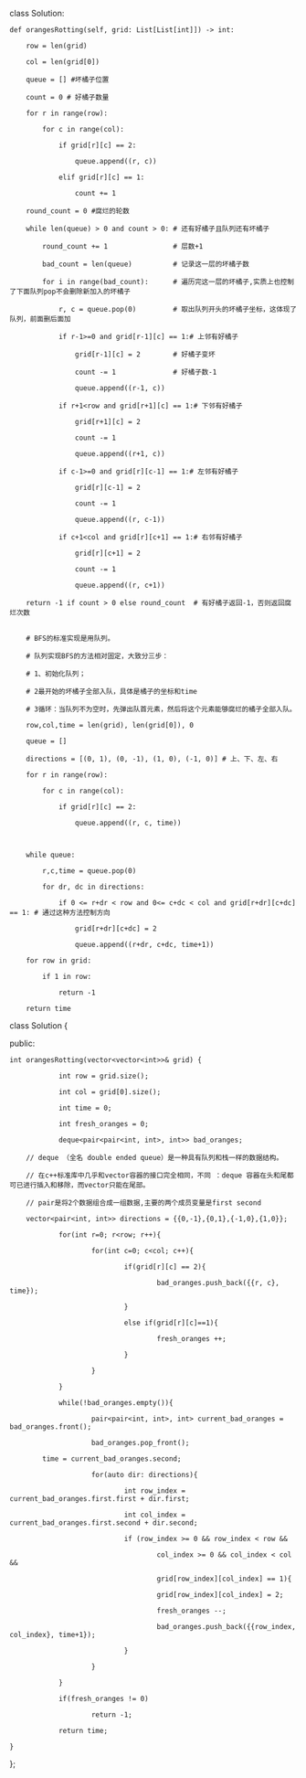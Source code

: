 class Solution:

    def orangesRotting(self, grid: List[List[int]]) -> int:

        row = len(grid)

        col = len(grid[0])

        queue = [] #坏橘子位置

        count = 0 # 好橘子数量

        for r in range(row):

            for c in range(col):

                if grid[r][c] == 2:

                    queue.append((r, c))

                elif grid[r][c] == 1:

                    count += 1

        round_count = 0 #腐烂的轮数

        while len(queue) > 0 and count > 0: # 还有好橘子且队列还有坏橘子

            round_count += 1                # 层数+1

            bad_count = len(queue)          # 记录这一层的坏橘子数

            for i in range(bad_count):      # 遍历完这一层的坏橘子,实质上也控制了下面队列pop不会删除新加入的坏橘子

                r, c = queue.pop(0)         # 取出队列开头的坏橘子坐标，这体现了队列，前面删后面加

                if r-1>=0 and grid[r-1][c] == 1:# 上邻有好橘子

                    grid[r-1][c] = 2        # 好橘子变坏

                    count -= 1              # 好橘子数-1

                    queue.append((r-1, c))

                if r+1<row and grid[r+1][c] == 1:# 下邻有好橘子

                    grid[r+1][c] = 2

                    count -= 1

                    queue.append((r+1, c))

                if c-1>=0 and grid[r][c-1] == 1:# 左邻有好橘子

                    grid[r][c-1] = 2

                    count -= 1

                    queue.append((r, c-1))

                if c+1<col and grid[r][c+1] == 1:# 右邻有好橘子

                    grid[r][c+1] = 2

                    count -= 1

                    queue.append((r, c+1))

        return -1 if count > 0 else round_count  # 有好橘子返回-1，否则返回腐烂次数


        # BFS的标准实现是用队列。

        # 队列实现BFS的方法相对固定，大致分三步：

        # 1、初始化队列；

        # 2最开始的坏橘子全部入队，具体是橘子的坐标和time

        # 3循环：当队列不为空时，先弹出队首元素，然后将这个元素能够腐烂的橘子全部入队。

        row,col,time = len(grid), len(grid[0]), 0

        queue = []

        directions = [(0, 1), (0, -1), (1, 0), (-1, 0)] # 上、下、左、右

        for r in range(row):

            for c in range(col):

                if grid[r][c] == 2:

                    queue.append((r, c, time))

        

        while queue:

            r,c,time = queue.pop(0)

            for dr, dc in directions:

                if 0 <= r+dr < row and 0<= c+dc < col and grid[r+dr][c+dc] == 1: # 通过这种方法控制方向

                    grid[r+dr][c+dc] = 2

                    queue.append((r+dr, c+dc, time+1))

        for row in grid:

            if 1 in row:

                return -1

        return time

        



class Solution {

public:

    int orangesRotting(vector<vector<int>>& grid) {

                int row = grid.size();

                int col = grid[0].size();

                int time = 0;

                int fresh_oranges = 0;

                deque<pair<pair<int, int>, int>> bad_oranges;

        // deque （全名 double ended queue）是一种具有队列和栈一样的数据结构。

        // 在c++标准库中几乎和vector容器的接口完全相同，不同 ：deque 容器在头和尾都可已进行插入和移除，而vector只能在尾部。

        // pair是将2个数据组合成一组数据,主要的两个成员变量是first second

        vector<pair<int, int>> directions = {{0,-1},{0,1},{-1,0},{1,0}};

                for(int r=0; r<row; r++){

                        for(int c=0; c<col; c++){

                                if(grid[r][c] == 2){

                                        bad_oranges.push_back({{r, c}, time});

                                }

                                else if(grid[r][c]==1){

                                        fresh_oranges ++;

                                }

                        }

                }

                while(!bad_oranges.empty()){

                        pair<pair<int, int>, int> current_bad_oranges = bad_oranges.front();

                        bad_oranges.pop_front();

            time = current_bad_oranges.second;

                        for(auto dir: directions){

                                int row_index = current_bad_oranges.first.first + dir.first;

                                int col_index = current_bad_oranges.first.second + dir.second;

                                if (row_index >= 0 && row_index < row &&

                                        col_index >= 0 && col_index < col &&

                                        grid[row_index][col_index] == 1){

                                        grid[row_index][col_index] = 2;

                                        fresh_oranges --;

                                        bad_oranges.push_back({{row_index, col_index}, time+1});

                                }

                        }

                }

                if(fresh_oranges != 0)

                        return -1;

                return time;

    }

};

